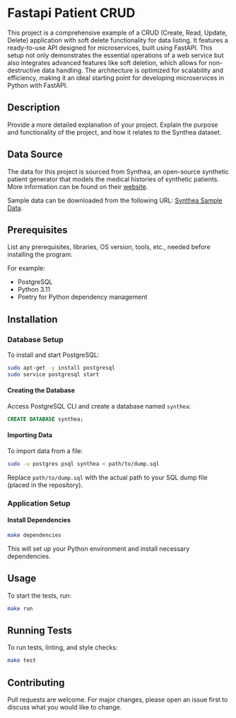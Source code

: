 # Fastapi Patient CRUD

This project is a comprehensive example of a CRUD (Create, Read, Update, Delete) application with soft delete functionality for data listing. It features a ready-to-use API designed for microservices, built using FastAPI. This setup not only demonstrates the essential operations of a web service but also integrates advanced features like soft deletion, which allows for non-destructive data handling. The architecture is optimized for scalability and efficiency, making it an ideal starting point for developing microservices in Python with FastAPI.

## Description

Provide a more detailed explanation of your project. Explain the purpose and functionality of the project, and how it relates to the Synthea dataset.

## Data Source

The data for this project is sourced from Synthea, an open-source synthetic patient generator that models the medical histories of synthetic patients. More information can be found on their [website](https://synthea.mitre.org/).

Sample data can be downloaded from the following URL: [Synthea Sample Data](https://synthetichealth.github.io/synthea-sample-data/downloads/latest/synthea_sample_data_ccda_latest.zip).

## Prerequisites

List any prerequisites, libraries, OS version, tools, etc., needed before installing the program.

For example:
- PostgreSQL
- Python 3.11
- Poetry for Python dependency management

## Installation

### Database Setup

To install and start PostgreSQL:

```bash
sudo apt-get -y install postgresql
sudo service postgresql start
```

#### Creating the Database

Access PostgreSQL CLI and create a database named `synthea`:

```sql
CREATE DATABASE synthea;
```

#### Importing Data

To import data from a file:

```bash
sudo -u postgres psql synthea < path/to/dump.sql
```

Replace `path/to/dump.sql` with the actual path to your SQL dump file (placed in the repository).

### Application Setup

#### Install Dependencies

```bash
make dependencies
```

This will set up your Python environment and install necessary dependencies.

## Usage

To start the tests, run:

```bash
make run
```

## Running Tests

To run tests, linting, and style checks:

```bash
make test
```

## Contributing

Pull requests are welcome. For major changes, please open an issue first to discuss what you would like to change.
